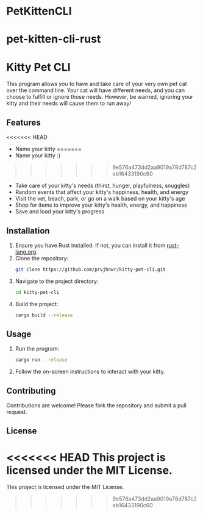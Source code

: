 # PetKittenCLI
# pet-kitten-cli-rust
# Kitty Pet CLI

This program allows you to have and take care of your very own pet cat over the command line. Your cat will have different needs, and you can choose to fulfill or ignore those needs. However, be warned, ignoring your kitty and their needs will cause them to run away!

## Features
<<<<<<< HEAD
- Name your kitty 
=======
- Name your kitty :)
>>>>>>> 9e576a473dd2aa9019a78d787c2eb16433190c60
- Take care of your kitty's needs (thirst, hunger, playfulness, snuggles)
- Random events that affect your kitty's happiness, health, and energy
- Visit the vet, beach, park, or go on a walk based on your kitty's age
- Shop for items to improve your kitty's health, energy, and happiness
- Save and load your kitty's progress

## Installation
1. Ensure you have Rust installed. If not, you can install it from [rust-lang.org](https://www.rust-lang.org/).
2. Clone the repository:
    ```sh
    git clone https://github.com/prvjhnwr/kitty-pet-cli.git
    ```
3. Navigate to the project directory:
    ```sh
    cd kitty-pet-cli
    ```
4. Build the project:
    ```sh
    cargo build --release
    ```

## Usage
1. Run the program:
    ```sh
    cargo run --release
    ```
2. Follow the on-screen instructions to interact with your kitty.

## Contributing
Contributions are welcome! Please fork the repository and submit a pull request.

## License
<<<<<<< HEAD
This project is licensed under the MIT License.
=======
This project is licensed under the MIT License.
>>>>>>> 9e576a473dd2aa9019a78d787c2eb16433190c60
